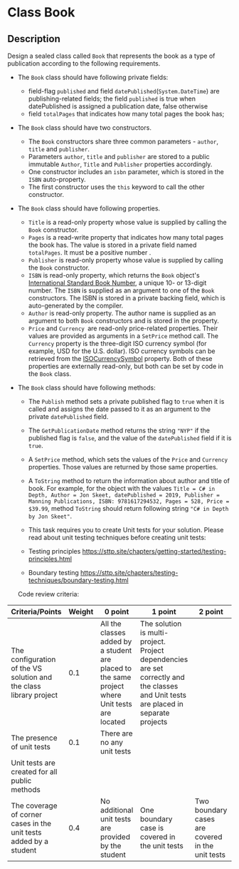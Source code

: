 # Class Book

## Description
Design a sealed class called `Book` that represents the book as a type of publication according to the following requirements.    
- The `Book` class should have following private fields:
    -  field-flag `published` and field `datePublished`(`System.DateTime`) are publishing-related fields; the field `published` is true when datePublished is assigned a publication date, false otherwise
    -  field `totalPages`  that indicates how many total pages the book has;
- The `Book` class should have two constructors. 
    - The `Book` constructors share three common parameters - `author`, `title` and `publisher`. 
    - Parameters `author`, `title` and `publisher` are stored to a public immutable `Author`, `Title` and `Publisher` properties accordingly. 
    - One constructor includes an `isbn` parameter, which is stored in the `ISBN` auto-property. 
    - The first constructor uses the `this` keyword to call the other constructor.    
- The `Book` class should have following properties.
    - `Title` is a read-only   property whose value is supplied by calling the `Book` constructor.
    - `Pages` is a read-write   property that indicates how many total pages the book has. The value is stored in a private field named `totalPages`. It must be a positive number .
    - `Publisher` is read-only  property whose value is supplied by calling the `Book` constructor.
    - `ISBN` is read-only  property, which returns the `Book` object's [International Standard Book Number](https://en.wikipedia.org/wiki/International_Standard_Book_Number), a unique 10- or 13-digit number. The `ISBN` is supplied as an argument to one of the `Book` constructors. The ISBN is stored in a private backing field, which is auto-generated by the compiler.
    - `Author` is read-only  property. The author name is supplied as an argument to both `Book` constructors and is stored in the property.
    - `Price` and `Currency `are read-only price-related properties. Their values are provided as arguments in a `SetPrice` method call. The `Currency` property is the three-digit ISO currency symbol (for example, USD for the U.S. dollar). ISO currency symbols can be retrieved from the [ISOCurrencySymbol](https://docs.microsoft.com/en-us/dotnet/api/system.globalization.regioninfo.isocurrencysymbol?view=netcore-3.1) property. Both of these properties are externally read-only, but both can be set by code in the `Book` class.
- The `Book` class should have following methods:
    - The `Publish` method sets a private published flag to `true` when it is called and assigns the date passed to it as an argument to the private `datePublished` field.
    - The `GetPublicationDate` method returns the string `"NYP"` if the published flag is `false`, and the value of the `datePublished` field if it is `true`.
    - A `SetPrice` method, which sets the values of the `Price` and `Currency` properties. Those values are returned by those same properties.
    - A `ToString` method to return the information about author and title of book. For example, for the object with the values `Title = C# in Depth, Author = Jon Skeet, datePublished = 2019, Publisher = Manning Publications, ISBN: 9781617294532, Pages = 528, Price = $39.99`, method `ToString` should return following string `"C# in Depth by Jon Skeet"`.
    - This task requires you to create Unit tests for your solution. Please read about unit testing techniques before creating unit tests:  

    - Testing principles https://sttp.site/chapters/getting-started/testing-principles.html 

    - Boundary testing https://sttp.site/chapters/testing-techniques/boundary-testing.html 

    Code review criteria:
    
| Criteria/Points | Weight | 0 point  | 1 point  | 2 point  | 3 point  | 4 point  |
| ------ | ------ | ------ | ------ | ------ | ------ | ------ |
| The configuration of the VS solution and the class library project  | 0.1  | All the classes added by a student  are placed to the same project where Unit tests are located | The solution is multi-project. Project dependencies are set correctly and the classes and Unit tests are placed in separate projects |  |  |  |  |
| The presence of unit tests | 0.1 | There are no any unit tests | 
Unit tests are created for all public methods |  |  |  |  |
| The coverage of corner cases in the unit tests added by a student | 0.4 | No additional unit tests are provided by the student | One   boundary  case is  covered in the unit tests | Two boundary cases are covered in the unit tests | Three boundery cases are covered in the unit tests | All  boundery cases are covered in the unit tests |
